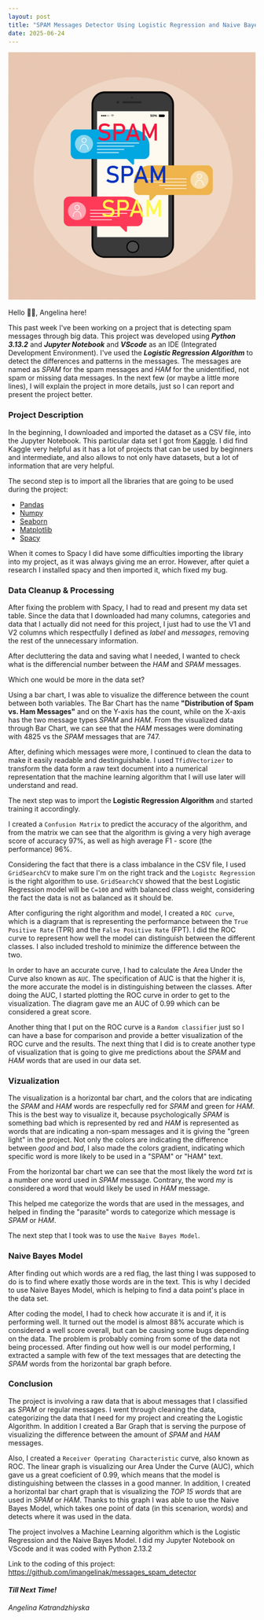 ```yaml
---
layout: post
title: "SPAM Messages Detector Using Logistic Regression and Naive Bayes Model"
date: 2025-06-24
---
```

![Spam Messages](/assets/img/posts/WAYS-TO-STOP-SMS-SPAM-ON-iPhone-Android-HERES-HOW-1.jpg)

Hello 👋🏾, Angelina here!

This past week I've been working on a project that is detecting spam messages through big data. This project was developed using ***Python 3.13.2*** and ***Jupyter Notebook*** and ***VScode*** as an IDE (Integrated Development Environment). I've used the ***Logistic Regression Algorithm*** to detect the differences and patterns in the messages. The messages are named as *SPAM* for the spam messages and *HAM* for the unidentified, not spam or missing data messages. 
In the next few (or maybe a little more lines), I will explain the project in more details, just so I can report and present the project better.

### Project Description

In the beginning, I downloaded and imported the dataset as a CSV file, into the Jupyter Notebook. 
This particular data set I got from [Kaggle](https://kaggle.com). I did find Kaggle very helpful as it has a lot of projects that can be used by beginners and intermediate, and also allows to not only have datasets, but a lot of information that are very helpful.

The second step is to import all the libraries that are going to be used during the project: 
- [Pandas](https://pypi.org/project/pandas/)
- [Numpy](https://pypi.org/project/numpy/) 
- [Seaborn](https://pypi.org/project/seaborn/)
- [Matplotlib](https://pypi.org/project/matplotlib/)
- [Spacy](https://pypi.org/project/spacy/)


When it comes to Spacy I did have some difficulties importing the library into my project, as it was always giving me an error. However, after quiet a research I installed spacy and then imported it, which fixed my bug. 

### Data Cleanup & Processing
After fixing the problem with Spacy, I had to read and present my data set table. 
Since the data that I downloaded had many columns, categories and data that I actually did not need for this project, I just had to use the V1 and V2 columns which respectfully I defined as *label* and *messages*, removing the rest of the unnecessary information. 

After decluttering the data and saving what I needed, I wanted to check what is the differencial number between the *HAM* and *SPAM* messages. 

Which one would be more in the data set? 

Using a bar chart, I was able to visualize the difference between the count between both variables. The Bar Chart has the name **"Distribution of Spam vs. Ham Messages"** and on the Y-axis has the count, while on the X-axis has the two message types *SPAM* and *HAM*. 
From the visualized data through Bar Chart, we can see that the *HAM* messages were dominating with 4825 vs the *SPAM* messages that are 747. 


After, defining which messages were more, I continued to clean the data to make it easily readable and destinguishable. 
I used `TfidVectorizer` to transform the data form a raw text document into a numerical representation that the machine learning algorithm that I will use later will understand and read. 

The next step was to import the **Logistic Regression Algorithm** and started training it accordingly. 

I created a `Confusion Matrix` to predict the accuracy of the algorithm, and from the matrix we can see that the algorithm is giving a very high average score of accuracy 97%, as well as high average F1 - score (the performance) 96%. 

Considering the fact that there is a class imbalance in the CSV file, I used `GridSearchCV` to make sure I'm on the right track and the `Logistc Regression` is the right algorithm to use. `GridSearchCV` showed that the best Logistic Regression model will be `C=100` and with balanced class weight, considering the fact the data is not as balanced as it should be. 

After configuring the right algorithm and model, I created a `ROC curve`, which is a diagram that is representing the performance between the `True Positive Rate` (TPR) and the `False Positive Rate` (FPT). 
I did the ROC curve to represent how well the model can distinguish between the different classes. I also included treshold to minimize the difference between the two.

In order to have an accurate curve, I had to calculate the Area Under the Curve also known as `AUC`. The specification of AUC is that the higher it is, the more accurate the model is in distinguishing between the classes. After doing the AUC, I started plotting the ROC curve in order to get to the visualization. The diagram gave me an AUC of 0.99 which can be considered a great score. 

Another thing that I put on the ROC curve is a `Random classifier` just so I can have a base for comparison and provide a better visualization of the ROC curve and the results. 
The next thing that I did is to create another type of visualization that is going to give me predictions about the *SPAM* and *HAM* words that are used in our data set. 

### Vizualization
The visualization is a horizontal bar chart, and the colors that are indicating the *SPAM* and *HAM* words are respecfully red for *SPAM* and green for *HAM*. This is the best way to visualize it, because psychologically *SPAM* is something bad which is represented by red and *HAM* is represented as words that are indicating a non-spam messages and it is giving the "green light" in the project. 
Not only the colors are indicating the difference between *good* and *bad*, I also made the colors gradient, indicating which specific word is more likely to be used in a "SPAM" or "HAM" text. 

From the horizontal bar chart we can see that the most likely the word *txt* is a number one word used in *SPAM* message. Contrary, the word *my* is considered a word that would likely be used in *HAM* message. 

This helped me categorize the words that are used in the messages, and helped in finding the "parasite" words to categorize which message is *SPAM* or *HAM*. 

The next step that I took was to use the `Naive Bayes Model`. 

### Naive Bayes Model

After finding out which words are a red flag, the last thing I was supposed to do is to find where exatly those words are in the text. This is why I decided to use Naive Bayes Model, which is helping to find a data point's place in the data set. 

After coding the model, I had to check how accurate it is and if, it is performing well. It turned out the model is almost 88% accurate which is considered a well score overall, but can be causing some bugs depending on the data. The problem is probably coming from some of the data not being processed.
After finding out how well is our model performing, I extracted a sample with few of the text messages that are detecting the *SPAM* words from the horizontal bar graph before.

### Conclusion 
The project is involving a raw data that is about messages that I classified as *SPAM* or regular messages. I went through cleaning the data, categorizing the data that I need for my project and creating the Logistic Algorithm. 
In addition I created a Bar Graph that is serving the purpose of visualizing the difference between the amount of *SPAM* and *HAM* messages. 

Also, I created a `Receiver Operating Characteristic` curve, also known as ROC. The linear graph is visualizing our Area Under the Curve (AUC), which gave us a great coeficient of 0.99, which means that the model is distinguishing between the classes in a good manner. In addition, I created a horizontal bar chart graph that is visualizing the *TOP 15 words* that are used in *SPAM* or *HAM*. Thanks to this graph I was able to use the Naive Bayes Model, which takes one point of data (in this scenarion, words) and detects where it was used in the data. 

The project involves a Machine Learning algorithm which is the Logistic Regression and the Naive Bayes Model. I did my Jupyter Notebook on VScode and it was coded with Python 2.13.2

Link to the coding of this project: https://github.com/imangelinak/messages_spam_detector 

#### ***Till Next Time!*** #
*Angelina Katrandzhiyska*

 <div id="light-mode">
            <script src="https://utteranc.es/client.js"
                repo="imangelinak/imangelinak.github.io"
                issue-term="pathname"
                theme="github-light"
                crossorigin="anonymous"
                async>
            </script>
        </div>

 <div id="dark-mode">
            <script src="https://utteranc.es/client.js"
                repo="imangelinak/imangelinak.github.io"
                issue-term="pathname"
                theme="github-dark"
                crossorigin="anonymous"
                async>
            </script>
        </div>
<style>
html[data-theme="dark"] #utterances-light {
    display: none;
}
html[data-theme="dark"] #utterances-dark {
    display: block;
}
html #utterances-light,
html[data-theme="light"] #utterances-light {
    display: block;
}
html #utterances-dark,
html[data-theme="light"] #utterances-dark {
    display: none;
}
</style>



